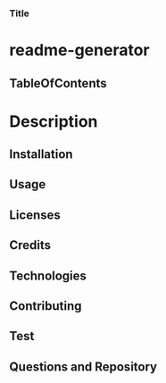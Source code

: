 ### Title
# readme-generator

## TableOfContents

# Description

## Installation

## Usage 

## Licenses

## Credits

## Technologies

## Contributing

## Test
 
## Questions and Repository


